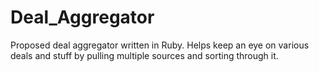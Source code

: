 # Deal_Aggregator
Proposed deal aggregator written in Ruby. Helps keep an eye on various deals and stuff by pulling multiple sources and sorting through it.
